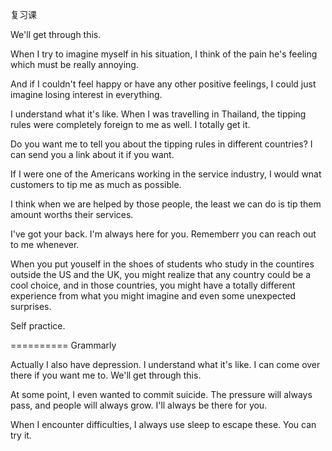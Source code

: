 复习课

We'll get through this.

When I try to imagine myself in his situation, I think of the pain he's feeling which must be really annoying.

And if I couldn't feel happy or have any other positive feelings, I could just imagine losing interest in everything.



I understand what it's like. When I was travelling in Thailand, the tipping rules were completely foreign to me as well. I totally get it.

Do you want me to tell you about the tipping rules in different countries? I can send you a link about it if you want.

If I were one of the Americans working in the service industry, I would wnat customers to tip me as much as possible.

I think when we are helped by those people, the least we can do is tip them amount worths their services.



I've got your back. I'm always here for you. Rememberr you can reach out to me whenever.

When you put youself in the shoes of students who study in the countires outside the US and the UK, you might realize that any country could be a cool choice, and in those countries, you might have a totally different experience from what you might imagine and even some unexpected surprises.



Self practice.

========== Grammarly

Actually I also have depression. I understand what it's like. I can come over there if you want me to. We'll get through this.

At some point, I even wanted to commit suicide. The pressure will always pass, and people will always grow. I'll always be there for you.

When I encounter difficulties, I always use sleep to escape these. You can try it.